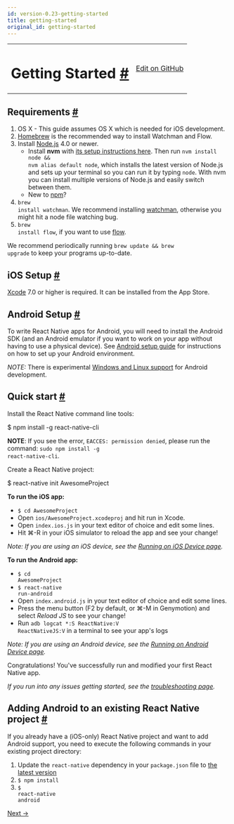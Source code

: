 ```yaml
---
id: version-0.23-getting-started
title: getting-started
original_id: getting-started
---
```

<a id="content"></a><table width="100%"><tbody><tr><td><h1><a class="anchor" name="getting-started"></a>Getting Started <a class="hash-link" href="docs/getting-started.html#getting-started">#</a></h1></td><td style="text-align:right;"><a target="_blank" href="https://github.com/facebook/react-native/blob/master/docs/GettingStarted.md">Edit on GitHub</a></td></tr></tbody></table><div><h2><a class="anchor" name="requirements"></a>Requirements <a class="hash-link" href="docs/getting-started.html#requirements">#</a></h2><ol><li>OS X - This guide assumes OS X which is needed for iOS development.</li><li><a href="http://brew.sh/" target="_blank">Homebrew</a> is the recommended way to install Watchman and Flow.</li><li>Install <a href="https://nodejs.org/" target="_blank">Node.js</a> 4.0 or newer.<ul><li>Install <strong>nvm</strong> with <a href="https://github.com/creationix/nvm#installation" target="_blank">its setup instructions here</a>. Then run <code>nvm install node &amp;&amp; nvm alias default node</code>, which installs the latest version of Node.js and sets up your terminal so you can run it by typing <code>node</code>. With nvm you can install multiple versions of Node.js and easily switch between them.</li><li>New to <a href="https://docs.npmjs.com/" target="_blank">npm</a>?</li></ul></li><li><code>brew install watchman</code>. We recommend installing <a href="https://facebook.github.io/watchman/docs/install.html" target="_blank">watchman</a>, otherwise you might hit a node file watching bug.</li><li><code>brew install flow</code>, if you want to use <a href="http://www.flowtype.org" target="_blank">flow</a>.</li></ol><p>We recommend periodically running <code>brew update &amp;&amp; brew upgrade</code> to keep your programs up-to-date.</p><h2><a class="anchor" name="ios-setup"></a>iOS Setup <a class="hash-link" href="docs/getting-started.html#ios-setup">#</a></h2><p><a href="https://developer.apple.com/xcode/downloads/" target="_blank">Xcode</a> 7.0 or higher is required. It can be installed from the App Store.</p><h2><a class="anchor" name="android-setup"></a>Android Setup <a class="hash-link" href="docs/getting-started.html#android-setup">#</a></h2><p>To write React Native apps for Android, you will need to install the Android SDK (and an Android emulator if you want to work on your app without having to use a physical device). See <a href="docs/android-setup.html" target="_blank">Android setup guide</a> for instructions on how to set up your Android environment.</p><p><em>NOTE:</em> There is experimental <a href="docs/linux-windows-support.html" target="_blank">Windows and Linux support</a> for Android development.</p><h2><a class="anchor" name="quick-start"></a>Quick start <a class="hash-link" href="docs/getting-started.html#quick-start">#</a></h2><p>Install the React Native command line tools:</p><div class="prism language-javascript">$ npm install <span class="token operator">-</span>g react<span class="token operator">-</span>native<span class="token operator">-</span>cli</div><p><strong>NOTE</strong>: If you see the error, <code>EACCES: permission denied</code>, please run the command: <code>sudo npm install -g react-native-cli</code>.</p><p>Create a React Native project:</p><div class="prism language-javascript">$ react<span class="token operator">-</span>native init AwesomeProject</div><p><strong>To run the iOS app:</strong></p><ul><li><code>$ cd AwesomeProject</code></li><li>Open <code>ios/AwesomeProject.xcodeproj</code> and hit run in Xcode.</li><li>Open <code>index.ios.js</code> in your text editor of choice and edit some lines.</li><li>Hit ⌘-R in your iOS simulator to reload the app and see your change!</li></ul><p><em>Note: If you are using an iOS device, see the <a href="docs/running-on-device-ios.html#content" target="_blank">Running on iOS Device page</a>.</em></p><p><strong>To run the Android app:</strong></p><ul><li><code>$ cd AwesomeProject</code></li><li><code>$ react-native run-android</code></li><li>Open <code>index.android.js</code> in your text editor of choice and edit some lines.</li><li>Press the menu button (F2 by default, or ⌘-M in Genymotion) and select <em>Reload JS</em> to see your change!</li><li>Run <code>adb logcat *:S ReactNative:V ReactNativeJS:V</code> in a terminal to see your app's logs</li></ul><p><em>Note: If you are using an Android device, see the <a href="docs/running-on-device-android.html#content" target="_blank">Running on Android Device page</a>.</em></p><p>Congratulations! You've successfully run and modified your first React Native app.</p><p><em>If you run into any issues getting started, see the <a href="docs/troubleshooting.html#content" target="_blank">troubleshooting page</a>.</em></p><h2><a class="anchor" name="adding-android-to-an-existing-react-native-project"></a>Adding Android to an existing React Native project <a class="hash-link" href="docs/getting-started.html#adding-android-to-an-existing-react-native-project">#</a></h2><p>If you already have a (iOS-only) React Native project and want to add Android support, you need to execute the following commands in your existing project directory:</p><ol><li>Update the <code>react-native</code> dependency in your <code>package.json</code> file to <a href="https://www.npmjs.com/package/react-native" target="_blank">the latest version</a></li><li><code>$ npm install</code></li><li><code>$ react-native android</code></li></ol></div><div class="docs-prevnext"><a class="docs-next" href="docs/getting-started-linux.html#content">Next →</a></div>